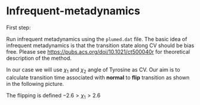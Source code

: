 # Infrequent-metadynamics

First step:

Run infrequent metadynamics using the `plumed.dat` file. The basic idea of infrequent metadynamics is that the transition state along CV should be bias free. Please see https://pubs.acs.org/doi/10.1021/ct500040r for theoretical description of the method.

In our case we will use $`\chi_1`$ and $`\chi_2`$ angle of Tyrosine as CV. Our aim is to calculate transition time associated with **normal** to **flip** transition as shown in the following picture.

The flipping is defined $`-2.6 > \chi_1 > 2.6`$ 


